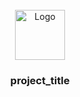 <!-- PROJECT LOGO -->
<br />
<div align="center">
  <a href="https://dojiw2m9tvv09.cloudfront.net/4/8/logobsale-open-graph82391900.jpg">
    <img src="images/logo.png" alt="Logo" width="80" height="80">
  </a>

<h3 align="center">project_title</h3>
